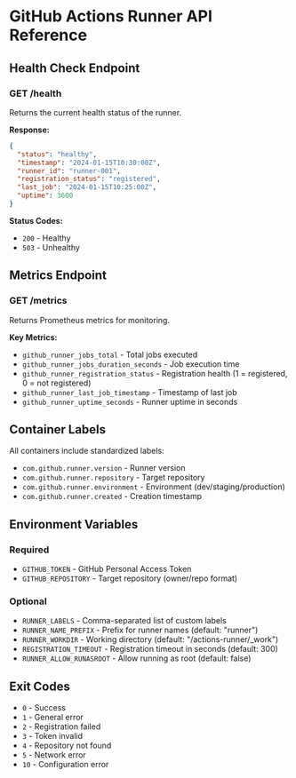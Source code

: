 # GitHub Actions Runner API Reference

## Health Check Endpoint

### GET /health

Returns the current health status of the runner.

**Response:**

```json
{
  "status": "healthy",
  "timestamp": "2024-01-15T10:30:00Z",
  "runner_id": "runner-001",
  "registration_status": "registered",
  "last_job": "2024-01-15T10:25:00Z",
  "uptime": 3600
}
```

**Status Codes:**

- `200` - Healthy
- `503` - Unhealthy

## Metrics Endpoint

### GET /metrics

Returns Prometheus metrics for monitoring.

**Key Metrics:**

- `github_runner_jobs_total` - Total jobs executed
- `github_runner_jobs_duration_seconds` - Job execution time
- `github_runner_registration_status` - Registration health (1 = registered, 0 = not registered)
- `github_runner_last_job_timestamp` - Timestamp of last job
- `github_runner_uptime_seconds` - Runner uptime in seconds

## Container Labels

All containers include standardized labels:

- `com.github.runner.version` - Runner version
- `com.github.runner.repository` - Target repository
- `com.github.runner.environment` - Environment (dev/staging/production)
- `com.github.runner.created` - Creation timestamp

## Environment Variables

### Required

- `GITHUB_TOKEN` - GitHub Personal Access Token
- `GITHUB_REPOSITORY` - Target repository (owner/repo format)

### Optional

- `RUNNER_LABELS` - Comma-separated list of custom labels
- `RUNNER_NAME_PREFIX` - Prefix for runner names (default: "runner")
- `RUNNER_WORKDIR` - Working directory (default: "/actions-runner/\_work")
- `REGISTRATION_TIMEOUT` - Registration timeout in seconds (default: 300)
- `RUNNER_ALLOW_RUNASROOT` - Allow running as root (default: false)

## Exit Codes

- `0` - Success
- `1` - General error
- `2` - Registration failed
- `3` - Token invalid
- `4` - Repository not found
- `5` - Network error
- `10` - Configuration error
